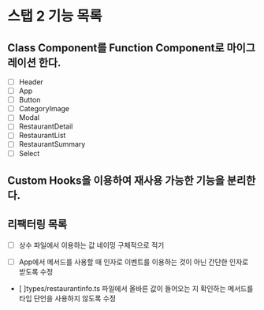 # 스탭 2 기능 목록

## Class Component를 Function Component로 마이그레이션 한다.

- [ ] Header
- [ ] App
- [ ] Button
- [ ] CategoryImage
- [ ] Modal
- [ ] RestaurantDetail
- [ ] RestaurantList
- [ ] RestaurantSummary
- [ ] Select

## Custom Hooks을 이용하여 재사용 가능한 기능을 분리한다.

## 리팩터링 목록

- [ ] 상수 파일에서 이용하는 값 네이밍 구체적으로 적기

- [ ] App에서 메서드를 사용할 때 인자로 이벤트를 이용하는 것이 아닌 간단한 인자로 받도록 수정

- [ ]types/restaurantinfo.ts 파일에서 올바른 값이 들어오는 지 확인하는 메서드를 타입 단언을 사용하지 않도록 수정
